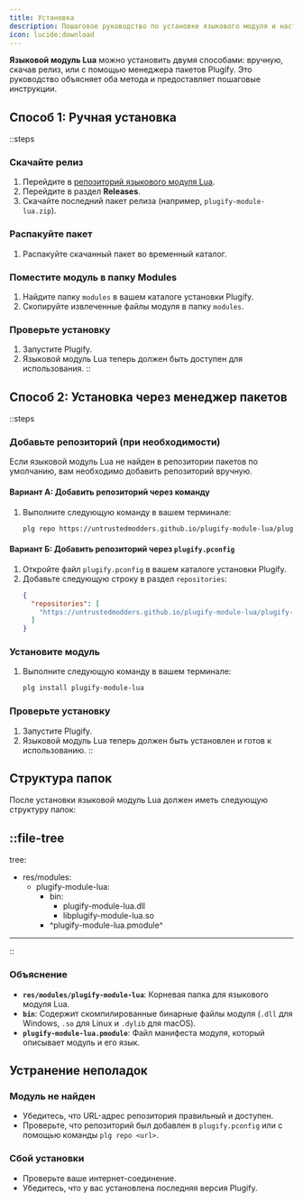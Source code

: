 ```yaml
---
title: Установка
description: Пошаговое руководство по установке языкового модуля и настройке необходимого окружения для начала работы.
icon: lucide:download
---
```


**Языковой модуль Lua** можно установить двумя способами: вручную, скачав релиз, или с помощью менеджера пакетов Plugify. Это руководство объясняет оба метода и предоставляет пошаговые инструкции.

## **Способ 1: Ручная установка**

::steps
### **Скачайте релиз**
1. Перейдите в [репозиторий языкового модуля Lua](https://github.com/untrustedmodders/plugify-module-lua).
2. Перейдите в раздел **Releases**.
3. Скачайте последний пакет релиза (например, `plugify-module-lua.zip`).

### **Распакуйте пакет**
1. Распакуйте скачанный пакет во временный каталог.

### **Поместите модуль в папку Modules**
1. Найдите папку `modules` в вашем каталоге установки Plugify.
2. Скопируйте извлеченные файлы модуля в папку `modules`.

### **Проверьте установку**
1. Запустите Plugify.
2. Языковой модуль Lua теперь должен быть доступен для использования.
::

## **Способ 2: Установка через менеджер пакетов**

::steps
### **Добавьте репозиторий (при необходимости)**
Если языковой модуль Lua не найден в репозитории пакетов по умолчанию, вам необходимо добавить репозиторий вручную.

#### **Вариант А: Добавить репозиторий через команду**
1. Выполните следующую команду в вашем терминале:
   ```bash
   plg repo https://untrustedmodders.github.io/plugify-module-lua/plugify-module-lua.json
   ```

#### **Вариант Б: Добавить репозиторий через `plugify.pconfig`**
1. Откройте файл `plugify.pconfig` в вашем каталоге установки Plugify.
2. Добавьте следующую строку в раздел `repositories`:
   ```json
   {
     "repositories": [
       "https://untrustedmodders.github.io/plugify-module-lua/plugify-module-lua.json"
     ]
   }
   ```

### **Установите модуль**
1. Выполните следующую команду в вашем терминале:
   ```bash
   plg install plugify-module-lua
   ```

### **Проверьте установку**
1. Запустите Plugify.
2. Языковой модуль Lua теперь должен быть установлен и готов к использованию.
::

## **Структура папок**

После установки языковой модуль Lua должен иметь следующую структуру папок:

::file-tree
---
tree:
- res/modules:
    - plugify-module-lua:
        - bin:
            - plugify-module-lua.dll
            - libplugify-module-lua.so
        - ^plugify-module-lua.pmodule^
---
::

### **Объяснение**
- **`res/modules/plugify-module-lua`**: Корневая папка для языкового модуля Lua.
- **`bin`**: Содержит скомпилированные бинарные файлы модуля (`.dll` для Windows, `.so` для Linux и `.dylib` для macOS).
- **`plugify-module-lua.pmodule`**: Файл манифеста модуля, который описывает модуль и его язык.

## **Устранение неполадок**

### **Модуль не найден**
- Убедитесь, что URL-адрес репозитория правильный и доступен.
- Проверьте, что репозиторий был добавлен в `plugify.pconfig` или с помощью команды `plg repo <url>`.

### **Сбой установки**
- Проверьте ваше интернет-соединение.
- Убедитесь, что у вас установлена последняя версия Plugify.
